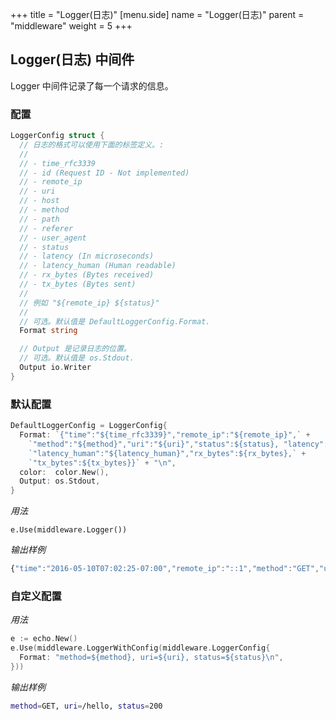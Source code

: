 +++
title = "Logger(日志)"
[menu.side]
  name = "Logger(日志)"
  parent = "middleware"
  weight = 5
+++

## Logger(日志) 中间件

Logger 中间件记录了每一个请求的信息。

### 配置

```go
LoggerConfig struct {
  // 日志的格式可以使用下面的标签定义。:
  //
  // - time_rfc3339
  // - id (Request ID - Not implemented)
  // - remote_ip
  // - uri
  // - host
  // - method
  // - path
  // - referer
  // - user_agent
  // - status
  // - latency (In microseconds)
  // - latency_human (Human readable)
  // - rx_bytes (Bytes received)
  // - tx_bytes (Bytes sent)
  //
  // 例如 "${remote_ip} ${status}"
  //
  // 可选。默认值是 DefaultLoggerConfig.Format.
  Format string

  // Output 是记录日志的位置。
  // 可选。默认值是 os.Stdout.
  Output io.Writer
}
```

### 默认配置

```go
DefaultLoggerConfig = LoggerConfig{
  Format: `{"time":"${time_rfc3339}","remote_ip":"${remote_ip}",` +
    `"method":"${method}","uri":"${uri}","status":${status}, "latency":${latency},` +
    `"latency_human":"${latency_human}","rx_bytes":${rx_bytes},` +
    `"tx_bytes":${tx_bytes}}` + "\n",
  color:  color.New(),
  Output: os.Stdout,
}
```

*用法*

`e.Use(middleware.Logger())`

*输出样例*

```js
{"time":"2016-05-10T07:02:25-07:00","remote_ip":"::1","method":"GET","uri":"/","status":200, "latency":55653,"latency_human":"55.653µs","rx_bytes":0,"tx_bytes":13}
```

### 自定义配置

*用法*

```go
e := echo.New()
e.Use(middleware.LoggerWithConfig(middleware.LoggerConfig{
  Format: "method=${method}, uri=${uri}, status=${status}\n",
}))
```

*输出样例*

```sh
method=GET, uri=/hello, status=200
```
